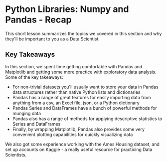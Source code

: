 
# Python Libraries: Numpy and Pandas - Recap

This short lesson summarizes the topics we covered in this section and why they'll be important to you as a Data Scientist.


## Key Takeaways

In this section, we spent time getting comfortable with Pandas and Matplotlib and getting some more practice with exploratory data analysis. Some of the key takeaways:

* For non-trivial datasets you'll usually want to store your data in Pandas data structures rather than native Python lists and dictionaries 
* Pandas has a range of great features for easily importing data from anything from a csv, an Excel file, json, or a Python dictionary  
* Pandas Series and DataFrames have a bunch of powerful methods for munging data 
* Pandas also has a range of methods for applying descriptive statistics to Series and DataFrames 
* Finally, by wrapping Matplotlib, Pandas also provides some very convenient plotting capabilities for quickly visualizing data 

We also got some experience working with the Ames Housing dataset, and set up accounts on Kaggle - a really useful resource for practicing Data Scientists.
